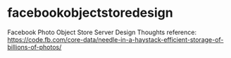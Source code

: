 # facebookobjectstoredesign
Facebook Photo Object Store Server Design Thoughts
reference: https://code.fb.com/core-data/needle-in-a-haystack-efficient-storage-of-billions-of-photos/
